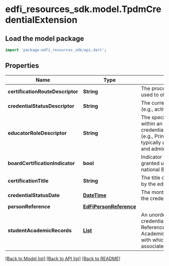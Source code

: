 # edfi_resources_sdk.model.TpdmCredentialExtension

## Load the model package
```dart
import 'package:edfi_resources_sdk/api.dart';
```

## Properties
Name | Type | Description | Notes
------------ | ------------- | ------------- | -------------
**certificationRouteDescriptor** | **String** | The process, program, or pathway used to obtain certification. | [optional] 
**credentialStatusDescriptor** | **String** | The current status of the credential (e.g., active, suspended, etc.). | [optional] 
**educatorRoleDescriptor** | **String** | The specific roles or positions within an organization that the credential is intended to authorize (e.g., Principal, Reading Specialist), typically associated with service and administrative certifications. | [optional] 
**boardCertificationIndicator** | **bool** | Indicator that the credential was granted under the authority of a national Board Certification. | [optional] 
**certificationTitle** | **String** | The title of the certification obtained by the educator. | [optional] 
**credentialStatusDate** | [**DateTime**](DateTime.md) | The month, day, and year on which the credential status was effective. | [optional] 
**personReference** | [**EdFiPersonReference**](EdFiPersonReference.md) |  | [optional] 
**studentAcademicRecords** | [**List<TpdmCredentialStudentAcademicRecord>**](TpdmCredentialStudentAcademicRecord.md) | An unordered collection of credentialStudentAcademicRecords. Reference to the person's Student Academic Records for the school(s) with which the Credential is associated. | [optional] [default to const []]

[[Back to Model list]](../README.md#documentation-for-models) [[Back to API list]](../README.md#documentation-for-api-endpoints) [[Back to README]](../README.md)


